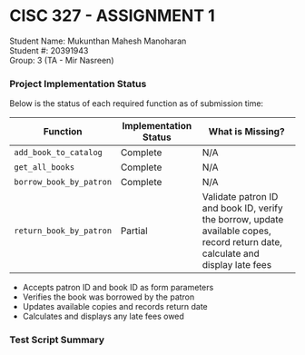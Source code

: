 # CISC 327 - ASSIGNMENT 1
Student Name: Mukunthan Mahesh Manoharan  
Student #: 20391943  
Group: 3 (TA - Mir Nasreen)  

### Project Implementation Status
Below is the status of each required function as of submission time:

| Function                | Implementation Status | What is Missing?                                                                                                               |
| ----------------------- | --------------------- | ------------------------------------------------------------------------------------------------------------------------------ |
| `add_book_to_catalog`   | Complete              | N/A                                                                                                                            |
| `get_all_books`         | Complete              | N/A                                                                                                                            |
| `borrow_book_by_patron` | Complete              | N/A                                                                                                                            |
| `return_book_by_patron` | Partial               | Validate patron ID and book ID, verify the borrow, update available copes, record return date, calculate and display late fees |



- Accepts patron ID and book ID as form parameters
- Verifies the book was borrowed by the patron
- Updates available copies and records return date
- Calculates and displays any late fees owed

### Test Script Summary